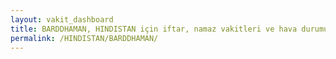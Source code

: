 ```yaml
---
layout: vakit_dashboard
title: BARDDHAMAN, HINDISTAN için iftar, namaz vakitleri ve hava durumu - ilçe/eyalet seç
permalink: /HINDISTAN/BARDDHAMAN/
---
```


<script type="text/javascript">
  var GLOBAL_COUNTRY = 'HINDISTAN';
  var GLOBAL_CITY = 'BARDDHAMAN';
  var GLOBAL_STATE = '';
  var lat = 72;
  var lon = 21;
</script>
